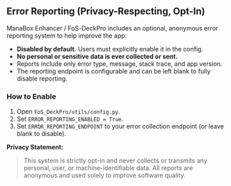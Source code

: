 ## Error Reporting (Privacy-Respecting, Opt-In)

ManaBox Enhancer / FoS-DeckPro includes an optional, anonymous error reporting system to help improve the app:

- **Disabled by default.** Users must explicitly enable it in the config.
- **No personal or sensitive data is ever collected or sent.**
- Reports include only error type, message, stack trace, and app version.
- The reporting endpoint is configurable and can be left blank to fully disable reporting.

### How to Enable

1. Open `FoS_DeckPro/utils/config.py`.
2. Set `ERROR_REPORTING_ENABLED = True`.
3. Set `ERROR_REPORTING_ENDPOINT` to your error collection endpoint (or leave blank to disable).

**Privacy Statement:**
> This system is strictly opt-in and never collects or transmits any personal, user, or machine-identifiable data. All reports are anonymous and used solely to improve software quality. 